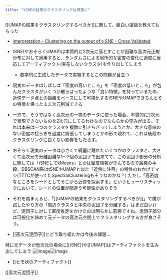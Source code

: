 ```yaml
---
title: "tSNEの結果のクラスタリングは慎重に"
---
```


[[UMAPの結果をクラスタリングするべきか]]に関して、面白い議論を教えてもらった
- [interpretation - Clustering on the output of t-SNE - Cross Validated](https://stats.stackexchange.com/questions/263539/clustering-on-the-output-of-t-sne)

- tSNE(やおそらくUMAP)は本質的に2次元に落とすことが困難な高次元正規分布に対して適用すると、ランダムさによる局所的な密度の変化に過度に反応してアーティファクト(実在しないクラスタ)を作り出してしまう
    - 数学的に生成したデータで実験するとこの問題が目立つ
- 現実のデータはしばしば「密度の高いところ」を「密度の低いところ」が包んだクラスタがいくつか散らばったような「良い特徴」を持っているため、近傍データ点との距離をベースにして可視化するtSNEやUMAPできちんとその特徴を保ったまま次元削減できる
- 一方で、そうではなく高次元の一塊のデータに使った場合、本質的に2次元で表現できないものを2次元にしてるわけなのでなんらかの歪みが出る。それは本来は一つのクラスタを複数に引きちぎってしまうとか、大きな意味のない密度の揺らぎを過度に誇張してしまうとかの形で現れて、これは後段のクラスタリングに良くない影響をもたらす。
- おそらく現実のデータは小さくて綺麗に離れたいくつかのクラスタと、大きくて高次元で分離困難な1〜2個の泥団子で出来てて、この泥団子部分の分析に関しては「tSNEしてkMeans」とかは密度情報が歪んでるので最悪の手段、DBSCAN系はtSNEやUMAPと似た「近傍に注目」の特性のおかげでマシ(TTTCが使ってたSpectralClusteringもそうなのかな？) ただし「高密度なところをシードとしてそこから近傍を探索する」というヒューリスティックにおいて、シードの位置が間違う可能性がありそう
- それを踏まえると、「[[UMAPの結果をクラスタリングするべきか]]」で僕が試したやり方の「周辺クラスタと中央の泥団子を分離する」はまだ良いけど、泥団子に対して密度推定をかけたのは明らかに筋悪ですね。泥団子部分は可視化を諦めて元データの高次元空間上でクラスタリングする方が良さそう。
- [[高次元泥団子]]とどう取り組むかは今後の課題…

特に元データが低次元の場合に[[tSNE]]や[[UMAP]]はアーティファクトを生み出してしまう
![image](https://gyazo.com/d4cd7ba17948672ce19213a871fe4130/thumb/1000)![image](https://gyazo.com/04d2c92a85dabbbcdc67321a1795706a/thumb/1000)
- [[ヒモ状のアーティファクト]]

[[高次元泥団子]]